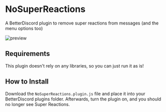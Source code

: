 # NoSuperReactions

A BetterDiscord plugin to remove super reactions from messages (and the menu options too)

![preview](https://user-images.githubusercontent.com/83364207/227599671-3c7f9db5-5aab-4c7f-8e7b-012310e7713b.png)

## Requirements

This plugin doesn't rely on any libraries, so you can just run it as is!

## How to Install

Download the `NoSuperReactions.plugin.js` file and place it into your BetterDiscord plugins folder. Afterwards, turn the plugin on, and you should no longer see Super Reactions.
